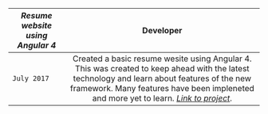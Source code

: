 | _*Resume website using Angular 4*_ | Developer |
| ------------- |:-------------:| 
| `July 2017` | Created a basic resume wesite using Angular 4. This was created to keep ahead with the latest technology and learn about features of the new framework. Many features have been impleneted and more yet to learn. [_*Link to project*_](https://github.com/kaush4l/webPage). |

